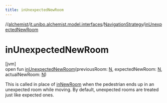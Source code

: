 ```yaml
---
title: inUnexpectedNewRoom
---
```

//[alchemist](../../../index.html)/[it.unibo.alchemist.model.interfaces](../index.html)/[NavigationStrategy](index.html)/[inUnexpectedNewRoom](in-unexpected-new-room.html)



# inUnexpectedNewRoom



[jvm]\
open fun [inUnexpectedNewRoom](in-unexpected-new-room.html)(previousRoom: [N](index.html), expectedNewRoom: [N](index.html), actualNewRoom: [N](index.html))



This is called in place of [inNewRoom](in-new-room.html) when the pedestrian ends up in an unexpected room while moving. By default, unexpected rooms are treated just like expected ones.




